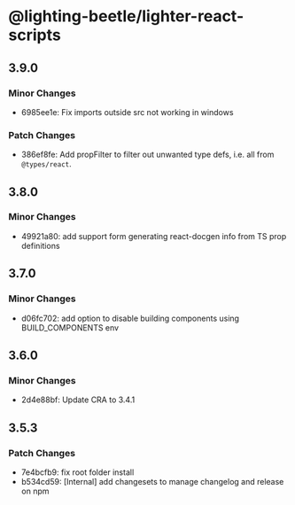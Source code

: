 # @lighting-beetle/lighter-react-scripts

## 3.9.0

### Minor Changes

- 6985ee1e: Fix imports outside src not working in windows

### Patch Changes

- 386ef8fe: Add propFilter to filter out unwanted type defs, i.e. all from `@types/react`.

## 3.8.0

### Minor Changes

- 49921a80: add support form generating react-docgen info from TS prop definitions

## 3.7.0

### Minor Changes

- d06fc702: add option to disable building components using BUILD_COMPONENTS env

## 3.6.0

### Minor Changes

- 2d4e88bf: Update CRA to 3.4.1

## 3.5.3

### Patch Changes

- 7e4bcfb9: fix root folder install
- b534cd59: [Internal] add changesets to manage changelog and release on npm
